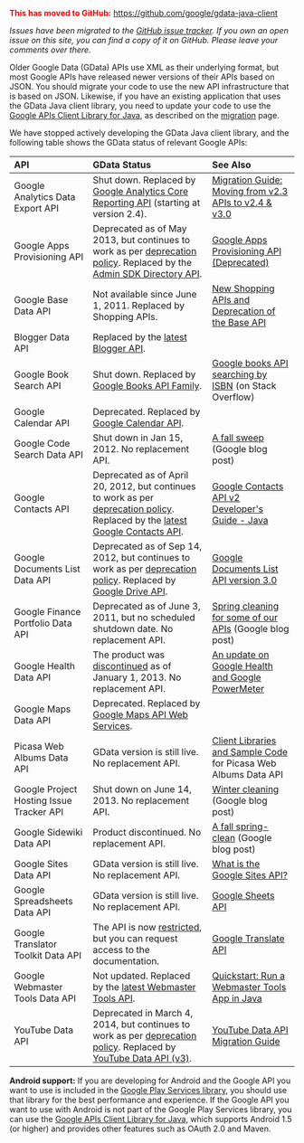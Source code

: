 <font color='red'><b>This has moved to GitHub:</b></font> https://github.com/google/gdata-java-client

_Issues have been migrated to the [GitHub issue tracker](https://github.com/google/gdata-java-client/issues). If you own an open issue on this site, you can find a copy of it on GitHub. Please leave your comments over there._


Older Google Data (GData) APIs use XML as their underlying format, but most Google APIs have released newer versions of their APIs based on JSON. You should migrate your code to use the new API infrastructure that is based on JSON. Likewise, if you have an existing application that uses the GData Java client library, you need to update your code to use the [Google APIs Client Library for Java](https://code.google.com/p/google-api-java-client/), as described on the [migration](https://code.google.com/p/gdata-java-client/wiki/MigratingToGoogleApiJavaClient) page.

We have stopped actively developing the GData Java client library, and the following table shows the GData status of relevant Google APIs:

| **API** | **GData Status** | **See Also** |
|:--------|:-----------------|:-------------|
| Google Analytics Data Export API | Shut down. Replaced by [Google Analytics Core Reporting API](https://developers.google.com/analytics/devguides/reporting/core/v3/) (starting at version 2.4). | [Migration Guide: Moving from v2.3 APIs to v2.4 & v3.0](https://developers.google.com/analytics/devguides/reporting/core/v2/migration-guide) |
| Google Apps Provisioning API | Deprecated as of May 2013, but continues to work as per [deprecation policy](https://developers.google.com/google-apps/admin-api-terms). Replaced by the [Admin SDK Directory API](https://developers.google.com/admin-sdk/directory/). | [Google Apps Provisioning API (Deprecated)](https://developers.google.com/google-apps/provisioning/) |
| Google Base Data API | Not available since June 1, 2011. Replaced by Shopping APIs. | [New Shopping APIs and Deprecation of the Base API](http://googlemerchantblog.blogspot.com/2010/12/new-shopping-apis-and-deprecation-of.html) |
| Blogger Data API | Replaced by the [latest Blogger API](https://developers.google.com/blogger/). |  |
| Google Book Search API | Shut down. Replaced by [Google Books API Family](https://developers.google.com/books/). | [Google books API searching by ISBN](http://stackoverflow.com/questions/7908954/google-books-api-searching-by-isbn) (on Stack Overflow) |
| Google Calendar API | Deprecated. Replaced by [Google Calendar API](https://developers.google.com/google-apps/calendar/). |  |
| Google Code Search Data API | Shut down in Jan 15, 2012. No replacement API. | [A fall sweep](http://googleblog.blogspot.com/2011/10/fall-sweep.html) (Google blog post) |
| Google Contacts API | Deprecated as of April 20, 2012, but continues to work as per [deprecation policy](https://developers.google.com/google-apps/contacts/v3/terms). Replaced by the [latest Google Contacts API](https://developers.google.com/google-apps/contacts/). | [Google Contacts API v2 Developer's Guide - Java](https://developers.google.com/google-apps/contacts/v2/developers_guide_java) |
| Google Documents List Data API |Deprecated as of Sep 14, 2012, but continues to work as per [deprecation policy](https://developers.google.com/google-apps/documents-list/terms). Replaced by [Google Drive API](https://developers.google.com/drive/). | [Google Documents List API version 3.0](https://developers.google.com/google-apps/documents-list/) |
| Google Finance Portfolio Data API | Deprecated as of June 3, 2011, but no scheduled shutdown date. No replacement API. | [Spring cleaning for some of our APIs](http://googlecode.blogspot.com/2011/05/spring-cleaning-for-some-of-our-apis.html) (Google blog post) |
| Google Health Data API | The product was [discontinued](https://www.google.com/intl/en_us/health/about/) as of January 1, 2013. No replacement API. | [An update on Google Health and Google PowerMeter](http://googleblog.blogspot.com/2011/06/update-on-google-health-and-google.html) |
| Google Maps Data API | Deprecated. Replaced by [Google Maps API Web Services](https://developers.google.com/maps/documentation/webservices/). |  |
| Picasa Web Albums Data API | GData version is still live. No replacement API. | [Client Libraries and Sample Code](https://developers.google.com/picasa-web/code) for Picasa Web Albums Data API |
| Google Project Hosting Issue Tracker API | Shut down on June 14, 2013. No replacement API. | [Winter cleaning](http://googleblog.blogspot.com/2012/12/winter-cleaning.html) (Google blog post) |
| Google Sidewiki Data API | Product discontinued. No replacement API. | [A fall spring-clean](http://googleblog.blogspot.com/2011/09/fall-spring-clean.html) (Google blog post) |
| Google Sites Data API | GData version is still live. No replacement API. | [What is the Google Sites API?](https://developers.google.com/google-apps/sites/) |
| Google Spreadsheets Data API | GData version is still live. No replacement API. | [Google Sheets API](https://developers.google.com/google-apps/spreadsheets/) |
| Google Translator Toolkit Data API | The API is now [restricted](https://developers.google.com/translator-toolkit/), but you can request access to the documentation. | [Google Translate API](https://cloud.google.com/translate/docs) |
| Google Webmaster Tools Data API | Not updated. Replaced by the [latest Webmaster Tools API](https://developers.google.com/webmaster-tools/). | [Quickstart: Run a Webmaster Tools App in Java](https://developers.google.com/webmaster-tools/v3/quickstart/quickstart-java) |
| YouTube Data API  | Deprecated in March 4, 2014, but continues to work as per [deprecation policy](https://developers.google.com/youtube/terms#deprecation). Replaced by [YouTube Data API (v3)](https://developers.google.com/youtube/v3/). | [YouTube Data API Migration Guide](https://developers.google.com/youtube/2.0/migration) |

**Android support:**
If you are developing for Android and the Google API you want to use is included in the [Google Play Services library](https://developer.android.com/google/play-services/index.html), you should use that library for the best performance and experience. If the Google API you want to use with Android is not part of the Google Play Services library, you can use the [Google APIs Client Library for Java](https://code.google.com/p/google-api-java-client/), which supports Android 1.5 (or higher) and provides other features such as OAuth 2.0 and Maven.